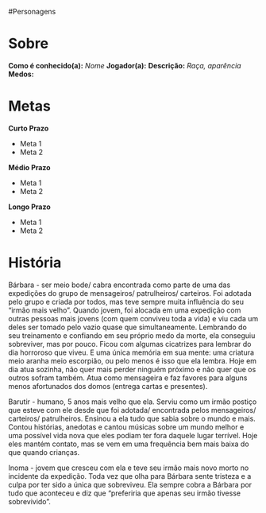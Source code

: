 #Personagens
# Sobre
**Como é conhecido(a):**  *Nome*
**Jogador(a):**
**Descrição:** *Raça, aparência*
**Medos:**

# Metas
**Curto Prazo**
- Meta 1
- Meta 2

**Médio Prazo**
- Meta 1
- Meta 2

 **Longo Prazo**
- Meta 1
- Meta 2

# História
Bárbara - ser meio bode/ cabra encontrada como parte de uma das expedições do grupo de mensageiros/ patrulheiros/ carteiros. Foi adotada pelo grupo e criada por todos, mas teve sempre muita influência do seu “irmão mais velho”. Quando jovem, foi alocada em uma expedição com outras pessoas mais jovens (com quem conviveu toda a vida) e viu cada um deles ser tomado pelo vazio quase que simultaneamente. Lembrando do seu treinamento e confiando em seu próprio medo da morte, ela conseguiu sobreviver, mas por pouco. Ficou com algumas cicatrizes para lembrar do dia horroroso que viveu. E uma única memória em sua mente: uma criatura meio aranha meio escorpião, ou pelo menos é isso que ela lembra. Hoje em dia atua sozinha, não quer mais perder ninguém próximo e não quer que os outros sofram também. Atua como mensageira e faz favores para alguns menos afortunados dos domos (entrega cartas e presentes).


Barutir - humano, 5 anos mais velho que ela. Serviu como um irmão postiço que esteve com ele desde que foi adotada/ encontrada pelos mensageiros/ carteiros/ patrulheiros. Ensinou a ela tudo que sabia sobre o mundo e mais. Contou histórias, anedotas e cantou músicas sobre um mundo melhor e uma possível vida nova que eles podiam ter fora daquele lugar terrível. Hoje eles mantém contato, mas se vem em uma frequência bem mais baixa do que quando crianças.

Inoma - jovem que cresceu com ela e teve seu irmão mais novo morto no incidente da expedição. Toda vez que olha para Bárbara sente tristeza e a culpa por ter sido a única que sobreviveu. Ela sempre cobra a Bárbara por tudo que aconteceu e diz que “preferiria que apenas seu irmão tivesse sobrevivido”.